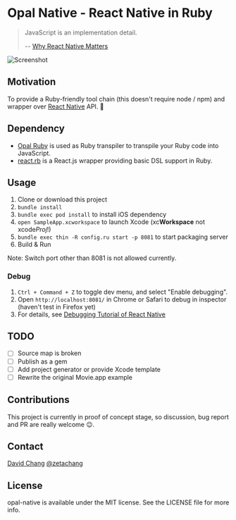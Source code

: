 # Opal Native - React Native in Ruby

> JavaScript is an implementation detail.
> 
> -- [Why React Native Matters](http://joshaber.github.io/2015/01/30/why-react-native-matters/)

![Screenshot](screenshot.png)

## Motivation

To provide a Ruby-friendly tool chain (this doesn't require node / npm) and wrapper over [React Native](http://facebook.github.io/react-native/) API. :sparkling_heart:

## Dependency

* [Opal Ruby](http://opalrb.org) is used as Ruby transpiler to transpile your Ruby code into JavaScript.
* [react.rb](https://github.com/zetachang/react.rb) is a React.js wrapper providing basic DSL support in Ruby.

## Usage

1. Clone or download this project
2. `bundle install`
3. `bundle exec pod install` to install iOS dependency
4. `open SampleApp.xcworkspace` to launch Xcode (xc**Workspace** not xcode*Proj*!)
5. `bundle exec thin -R config.ru start -p 8081` to start packaging server
6. Build & Run

Note: Switch port other than 8081 is not allowed currently.

### Debug

1. `Ctrl + Command + Z` to toggle dev menu, and select "Enable debugging".
2. Open `http://localhost:8081/` in  Chrome or Safari to debug in inspector (haven't test in Firefox yet)
3. For details, see [Debugging Tutorial of React Native](http://facebook.github.io/react-native/docs/debugging.html)

## TODO

- [ ] Source map is broken
- [ ] Publish as a gem
- [ ] Add project generator or provide Xcode template
- [ ] Rewrite the original Movie.app example

## Contributions

This project is currently in proof of concept stage, so discussion, bug report and PR are really welcome :wink:.

## Contact

[David Chang](http://github.com/zetachang)
[@zetachang](https://twitter.com/zetachang)

## License

opal-native is available under the MIT license. See the LICENSE file for more info.
